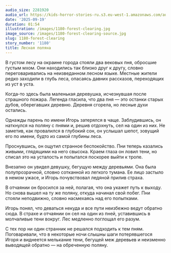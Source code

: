 ```yaml
---
audio_size: 2281920
audio_url: https://kids-horror-stories-ru.s3.eu-west-1.amazonaws.com/audio/1180-forest-clearing.mp3
date: '2025-09-19'
duration: 01:54
illustration: /images/1180-forest-clearing.jpg
image_source: /images/1180-forest-clearing-source.jpg
slug: 1180-forest-clearing
story_number: '1180'
title: Лесная поляна
---
```


В густом лесу на окраине города стояли два вековых пня, обросшие густым мхом. Они находились так близко друг к другу, словно переговаривались на неизведанном лесном языке. Местные жители редко заходили в глубь леса, опасаясь давних рассказов, переходящих из уст в уста.

Когда-то здесь была маленькая деревушка, исчезнувшая после страшного пожара. Легенда гласила, что два пня — это останки старых дубов, оберегавших деревню. Деревня сгорела, но лесные духи остались.

Однажды парень по имени Игорь затерялся в чаще. Заблудившись, он наткнулся на поляну с пнями и, решив отдохнуть, сел на один из них. Не заметив, как провалился в глубокий сон, он услышал шепот, зовущий его по имени, будто из самой глубины леса.

Проснувшись, он ощутил странное беспокойство. Пни теперь казались живыми, глядящими на него свысока. Краем глаза он ловил тени, но списал это на усталость и попытался поскорее выйти к тропе.

Внезапно он увидел девушку, бегущую между деревьями. Она была полупрозрачной, словно сотканной из легкого тумана. Ее лицо застыло в немом ужасе, и Игорь почувствовал ледяной прилив страха.

В отчаянии он бросился за ней, полагая, что она укажет путь к выходу. Но снова вышел на ту же поляну, откуда начинал свой побег. Пни стояли неподвижно, словно насмехаясь над его попытками.

Игорь понял, что деваться некуда и все пути неизбежно ведут обратно сюда. В страхе и отчаянии он сел на один из пней, уставившись в молчаливые тени вокруг. Лес медленно поглощал его разум.

С тех пор ни один странник не решался подходить к тем пням. Поговаривали, что в некоторые ночи слышны шаги потерявшегося Игоря и виднеется мелькание тени, бегущей меж деревьев и неизменно выводящей обратно — на обреченную поляну.